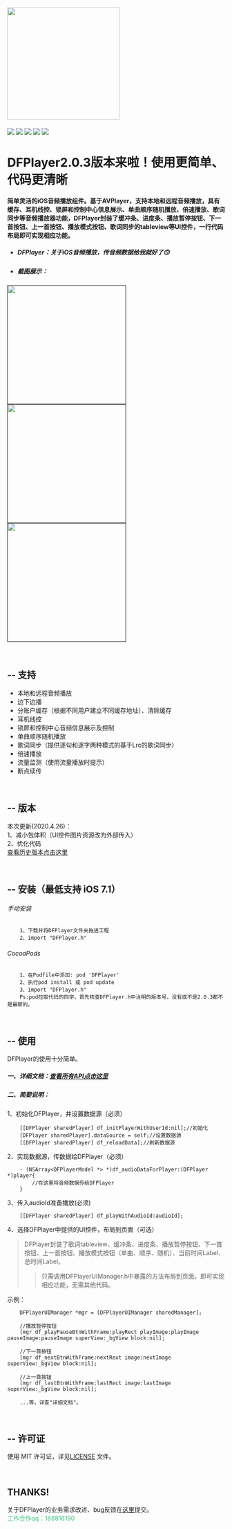 # <img src="https://github.com/ihoudf/DFPlayer/blob/master/dfplayer_logo388x83.png?raw=true" width="260">
<a href="https://github.com/ihoudf/DFPlayer"><img src="https://img.shields.io/badge/build-passing-green.svg"></a>
<a href="https://github.com/ihoudf/DFPlayer/blob/master/LICENSE" target="blank"><img src="https://img.shields.io/badge/license-MIT-brightgreen.svg"></a>
<a href="https://github.com/ihoudf/DFPlayer"><img src="https://img.shields.io/badge/platform-iOS-blue.svg"></a>
<a href="https://github.com/ihoudf/DFPlayer"><img src="https://img.shields.io/badge/support-iOS%207%2B-yellowgreen.svg"></a>
<a href="https://github.com/ihoudf/DFPlayer" target="blank"><img src="https://img.shields.io/badge/lauguage-Objective--C-orange.svg"></a>


# DFPlayer2.0.3版本来啦！使用更简单、代码更清晰

#### 简单灵活的iOS音频播放组件。基于AVPlayer，支持本地和远程音频播放，具有缓存、耳机线控、锁屏和控制中心信息展示、单曲顺序随机播放、倍速播放、歌词同步等音频播放器功能，DFPlayer封装了缓冲条、进度条、播放暂停按钮、下一首按钮、上一首按钮、播放模式按钮、歌词同步的tableview等UI控件，一行代码布局即可实现相应功能。


- ##### DFPlayer：关于iOS音频播放，传音频数据给我就好了🙃
- ##### 截图展示：
<a href=""><img width="275" src="https://github.com/ihoudf/DFPlayer/blob/master/DFPlayerImage1.png?raw=true"></a>
<a href=""><img width="275" src="https://github.com/ihoudf/DFPlayer/blob/master/DFPlayerImage2.png?raw=true"></a>
<a href=""><img width="275" src="https://github.com/ihoudf/DFPlayer/blob/master/DFPlayerImage3.png?raw=true"></a>

<br>

## -- 支持
- 本地和远程音频播放
- 边下边播
- 分账户缓存（根据不同用户建立不同缓存地址）、清除缓存
- 耳机线控
- 锁屏和控制中心音频信息展示及控制
- 单曲顺序随机播放
- 歌词同步（提供逐句和逐字两种模式的基于Lrc的歌词同步）
- 倍速播放
- 流量监测（使用流量播放时提示）
- 断点续传

<br>

## -- 版本
  
  本次更新(2020.4.26)：
  <br>1、减小包体积（UI控件图片资源改为外部传入）
  <br>2、优化代码
  <br><a href="https://github.com/ihoudf/DFPlayer/releases" target="blank">查看历史版本点击这里</a>

  <br>

## -- 安装（最低支持 iOS 7.1）
###### 手动安装
```
    1、下载并将DFPlayer文件夹拖进工程
    2、import "DFPlayer.h"
```
###### CocoaPods
```
    1、在Podfile中添加: pod 'DFPlayer'
    2、执行pod install 或 pod update
    3、import "DFPlayer.h"
    Ps:pod拉取代码的同学，首先核查DFPlayer.h中注明的版本号，没有或不是2.0.3都不是最新的。
```

<br>

## -- 使用
DFPlayer的使用十分简单。
##### 一、详细文档：<a href="https://github.com/ihoudf/DFPlayer/blob/master/Document.md" target="blank">查看所有API点击这里</a>

##### 二、简要说明：
1、初始化DFPlayer，并设置数据源（必须）
```
    [[DFPlayer sharedPlayer] df_initPlayerWithUserId:nil];//初始化
    [DFPlayer sharedPlayer].dataSource = self;//设置数据源
    [[DFPlayer sharedPlayer] df_reloadData];//刷新数据源
```
2、实现数据源，传数据给DFPlayer（必须）
```
    - (NSArray<DFPlayerModel *> *)df_audioDataForPlayer:(DFPlayer *)player{
        //在这里将音频数据传给DFPlayer
    }
```
3、传入audioId准备播放(必须)
```
    [[DFPlayer sharedPlayer] df_playWithAudioId:audioId];
```
4、选择DFPlayer中提供的UI控件，布局到页面（可选）
> DFPlayer封装了歌词tableview、缓冲条、进度条、播放暂停按钮、下一首按钮、上一首按钮、播放模式按钮（单曲、顺序、随机）、当前时间Label、总时间Label。
>> 只需调用DFPlayerUIManager.h中暴露的方法布局到页面，即可实现相应功能，无需其他代码。

示例：
```
    DFPlayerUIManager *mgr = [DFPlayerUIManager sharedManager];

    //播放暂停按钮
    [mgr df_playPauseBtnWithFrame:playRect playImage:playImage pauseImage:pauseImage superView:_bgView block:nil];

    //下一首按钮
    [mgr df_nextBtnWithFrame:nextRext image:nextImage superView:_bgView block:nil];

    //上一首按钮
    [mgr df_lastBtnWithFrame:lastRect image:lastImage superView:_bgView block:nil];

    ...等，详查"详细文档"。
```

<br>

## -- 许可证
使用 MIT 许可证，详见<a href="https://github.com/ihoudf/DFPlayer/blob/master/LICENSE">LICENSE</a> 文件。
<br>

<br>

## THANKS!
关于DFPlayer的业务需求改进、bug反馈在<a href="https://github.com/ihoudf/DFPlayer/issues" target="blank">这里</a>提交。
<br>
<font color="#42C485">工作合作qq：188816190</font>
<br>
<br>

